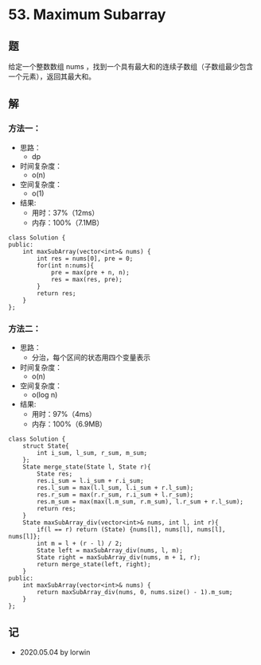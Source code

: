 # 53. Maximum Subarray

## 题

给定一个整数数组 nums ，找到一个具有最大和的连续子数组（子数组最少包含一个元素），返回其最大和。

## 解

### 方法一：
- 思路：
  - dp
- 时间复杂度：
  - o(n)
- 空间复杂度：
  - o(1)
- 结果:
  - 用时：37%（12ms）
  - 内存：100%（7.1MB）
```
class Solution {
public:
    int maxSubArray(vector<int>& nums) {
        int res = nums[0], pre = 0;
        for(int n:nums){
            pre = max(pre + n, n);
            res = max(res, pre);
        }
        return res;
    }
};
```

### 方法二：
- 思路：
  - 分治，每个区间的状态用四个变量表示
- 时间复杂度：
  - o(n)
- 空间复杂度：
  - o(log n)
- 结果:
  - 用时：97%（4ms）
  - 内存：100%（6.9MB）
```
class Solution {
    struct State{
        int i_sum, l_sum, r_sum, m_sum;
    };
    State merge_state(State l, State r){
        State res;
        res.i_sum = l.i_sum + r.i_sum;
        res.l_sum = max(l.l_sum, l.i_sum + r.l_sum);
        res.r_sum = max(r.r_sum, r.i_sum + l.r_sum);
        res.m_sum = max(max(l.m_sum, r.m_sum), l.r_sum + r.l_sum);
        return res;
    }
    State maxSubArray_div(vector<int>& nums, int l, int r){
        if(l == r) return (State) {nums[l], nums[l], nums[l], nums[l]};
        int m = l + (r - l) / 2;
        State left = maxSubArray_div(nums, l, m);
        State right = maxSubArray_div(nums, m + 1, r);
        return merge_state(left, right);
    }
public:
    int maxSubArray(vector<int>& nums) {
        return maxSubArray_div(nums, 0, nums.size() - 1).m_sum;
    }
};
```

## 记
<!-- 
基础：@basic
重点：@important
记忆：@memory
易错：@warning
待办：@todo
模板：@template
 -->

- 2020.05.04 by lorwin